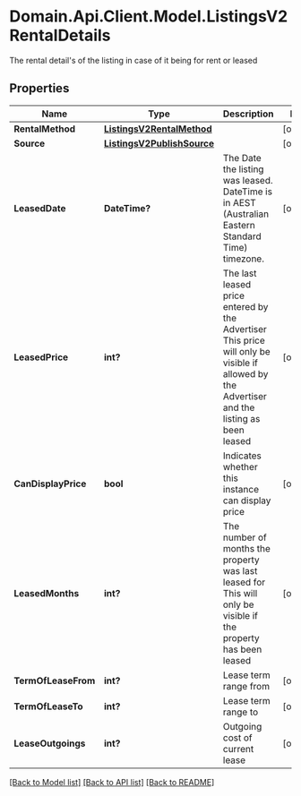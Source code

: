 # Domain.Api.Client.Model.ListingsV2RentalDetails
The rental detail's of the listing in case of it being for rent or leased
## Properties

Name | Type | Description | Notes
------------ | ------------- | ------------- | -------------
**RentalMethod** | [**ListingsV2RentalMethod**](ListingsV2RentalMethod.md) |  | [optional] 
**Source** | [**ListingsV2PublishSource**](ListingsV2PublishSource.md) |  | [optional] 
**LeasedDate** | **DateTime?** | The Date the listing was leased. DateTime is in AEST (Australian Eastern Standard Time) timezone. | [optional] 
**LeasedPrice** | **int?** | The last leased price entered by the Advertiser   This price will only be visible if allowed by the Advertiser  and the listing as been leased | [optional] 
**CanDisplayPrice** | **bool** | Indicates whether this instance can display price | [optional] 
**LeasedMonths** | **int?** | The number of months the property was last leased for  This will only be visible if the property has been leased | [optional] 
**TermOfLeaseFrom** | **int?** | Lease term range from | [optional] 
**TermOfLeaseTo** | **int?** | Lease term range to | [optional] 
**LeaseOutgoings** | **int?** | Outgoing cost of current lease | [optional] 

[[Back to Model list]](../README.md#documentation-for-models) [[Back to API list]](../README.md#documentation-for-api-endpoints) [[Back to README]](../README.md)

